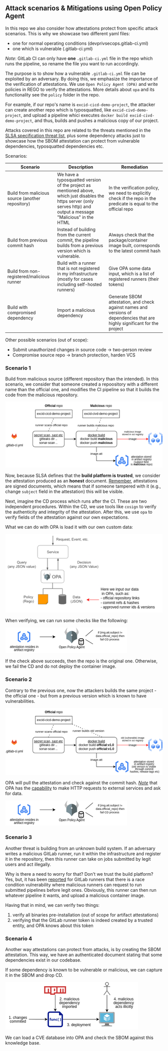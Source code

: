 ## Attack scenarios & Mitigations using Open Policy Agent

In this repo we also consider how attestations protect from specific attack scenarios. This is why we showcase two different yaml files:
- one for normal operating conditions (devprivsecops.gitlab-ci.yml)
- one which is vulnerable (.gitlab-ci.yml)

*Note*: GitLab CI can only have **one** `.gitlab-ci.yml` file in the repo which runs the pipeline, so rename the file you want to run accordingly.

The purpose is to show how a vulnerable `.gitlab-ci.yml` file can be exploited by an adversary. By doing this, we emphasize the importance of the verification of attestations. We use `Open Policy Agent (OPA)` and write policies in REGO to verify the attestations. More details about `opa` and its functionality see the `policy` folder in the repo.

For example, if our repo's name is `excid-cicd-demo-project`, the attacker can create another repo which is typosquatted, like `excid-civd-demo-project`, and upload a pipeline whici executes `docker build excid-civd-demo-project`, and thus, builds and pushes a malicious copy of our project.

Attacks covered in this repo are related to the threats mentioned in the [SLSA specification threat list](https://slsa.dev/spec/v1.0/threats-overview), plus some dependency attacks just to showcase how the SBOM attestation can protect from vulnerable dependencies, typosquatted dependencies etc.

Scenarios:

| Scenario                                         | Description                                                                                                                                                            | Remediation                                                                                                                 |
|--------------------------------------------------|------------------------------------------------------------------------------------------------------------------------------------------------------------------------|-----------------------------------------------------------------------------------------------------------------------------|
| Build from malicious source (another repository) | We have a typosquatted version of the project as mentioned above, which just disables the https server (only serves http) and output a message "Malicious" in the HTML | In the verification policy, we need to explicitly check if the repo in the predicate is equal to the official repo          |
| Build from previous commit hash                  | Instead of building from the current commit, the pipeline builds from a previous version which is vulnerable.                                                          | Always check that the package/container image built, corresponds to the latest commit hash                                  |
| Build from non-registered/malicious runner       | Build with a runner that is not registered in my infrastructure (mostly for cases including self-hosted runners)                                                       | Give OPA some data input, which is a list of registered runners (their tokens)                                              |
| Build with compromised dependency                | Import a malicious dependency                                                                                                                                          | Generate SBOM attestation, and check against names and versions of dependencies that are highly significant for the project |


Other possible scenarios (out of scope):

- Submit unauthorized changes in source code -> two-person review
- Compromise source repo -> branch protection, harden VCS

### Scenario 1

Build from malicious source (different repository than the intended). In this scenario, we consider that someone created a repoository with a different name than the official one, and modifies the CI pipeline so that it builds the code from the malicious repository.

![alt text](assets/attack1_mal_repo.png)

Now, because SLSA defines that the **build platform is trusted**, we consider the attestation produced as an **honest** document. 
<ins>Remember</ins>, attestations are signed documents, which means that if someone tampered with it (e.g., change `subject` field in the attestation) this will be visible.

Next, imagine the CD process which runs after the CI. These are two independent procedures. Within the CD, we use tools like `cosign` to verify the authenticity and integrity of the attestation. After this, we use `opa` to verify fields of the attestation against our own expectations.

What we can do with OPA is load it with our own custom data:

![alt text](assets/attack1_mal_repo_opa.png)

When verifying, we can run some checks like the following: 

![alt text](assets/attack1_mal_repo_opa2.png)

If the check above succeeds, then the repo is the original one. Otherwise, we fail the CD and do not deploy the container image.

### Scenario 2

Contrary to the previous one, now the attackers builds the same project - the official one - but from a previous version which is known to have vulnerabilities.

![alt text](assets/attack2_old_version.png)

OPA will pull the attestation and check against the commit hash. <ins>*Note*</ins> that OPA has the [capability](https://www.openpolicyagent.org/docs/latest/policy-reference/#http) to make HTTP requests to external services and ask for data.

![alt text](assets/attack1_mal_repo_opa2.png)

### Scenario 3

Another threat is building from an unknown build system. If an adversary writes a malicious GitLab runner, run it within the infrastructure and register it in the repository, then this runner can take on jobs submitted by legit users and act illegally.

Why is there a need to worry for that? Don't we trust the build platform? Yes, but, it has been [reported](https://frichetten.com/blog/abusing-gitlab-runners/) for GitLab runners that there is a race condition vulnerability where malicious runners can request to run submitted pipelines before legit ones. Obviously, this runner can then run whatever pipeline it wants, and upload a malicious container image.

Having that in mind, we can verify two things:
1. verify all binaries pre-installation (out of scope for artifact attestations)
2. verifying that the GitLab runner token is indeed created by a trusted entity, and OPA knows about this token


### Scenario 4

Another way attestations can protect from attacks, is by creating the SBOM attestation. This way, we have an authenticated document stating that some dependencies exist in our codebase.

If some dependency is known to be vulnerable or malicious, we can capture it in the SBOM and drop CD.

![alt text](assets/attack4_sbom.png)

We can load a CVE database into OPA and check the SBOM against this knowledge base.
